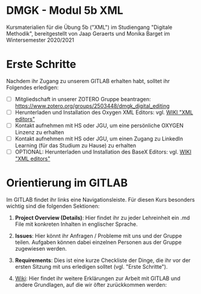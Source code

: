 # DMGK - Modul 5b XML

Kursmaterialien für die Übung 5b ("XML") im Studiengang "Digitale Methodik", bereitgestellt von Jaap Geraerts und Monika Barget im Wintersemester 2020/2021

# Erste Schritte

Nachdem ihr Zugang zu unserem GITLAB erhalten habt, solltet ihr Folgendes erledigen:

- [ ] Mitgliedschaft in unserer ZOTERO Gruppe beantragen: https://www.zotero.org/groups/2503448/dmgk_digital_editing
- [ ] Herunterladen und Installation des Oxygen XML Editors: vgl. [WIKI "XML editors"](https://gitlab.rlp.net/teaching-dhlab/dmgk-modul-5b-xml/-/wikis/XML-editors)
- [ ] Kontakt aufnehmen mit HS oder JGU, um eine persönliche OXYGEN Linzenz zu erhalten
- [ ] Kontakt aufnehmen mit HS oder JGU, um einen Zugang zu LinkedIn Learning (für das Studium zu Hause) zu erhalten
- [ ] OPTIONAL: Herunterladen und Installation des BaseX Editors: vgl. [WIKI "XML editors"](https://gitlab.rlp.net/teaching-dhlab/dmgk-modul-5b-xml/-/wikis/XML-editors)

# Orientierung im GITLAB

Im GITLAB findet ihr links eine Navigationsleiste. Für diesen Kurs besonders wichtig sind die folgenden Sektionen:

1) **Project Overview (Details)**: Hier findet ihr zu jeder Lehreinheit ein .md File mit konkreten Inhalten in englischer Sprache.

2) **Issues**: Hier könnt ihr Anfragen / Probleme mit uns und der Gruppe teilen. Aufgaben können dabei einzelnen Personen aus der Gruppe zugewiesen werden.

3) **Requirements**: Dies ist eine kurze Checkliste der Dinge, die ihr vor der ersten Sitzung mit uns erledigen solltet (vgl. "Erste Schritte").

4) [Wiki]([https://gitlab.rlp.net/teaching-dhlab/dmgk-modul-5b-xml/-/wikis/home](https://github.com/ieg-dhr/DigitaleEditorikDMGK/wiki)): Hier findet ihr weitere Erklärungen zur Arbeit mit GITLAB und andere Grundlagen, auf die wir öfter zurückkommen werden:


